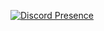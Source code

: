[![Discord Presence](https://lanyard.cnrad.dev/api/456927565689389056
                            )](https://discord.com/users/456927565689389056)
